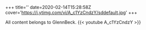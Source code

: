 +++
title=''
date=2020-02-14T15:28:58Z
cover='https://i.ytimg.com/vi/A_c1YzCndzY/sddefault.jpg'
+++

All content belongs to GlennBeck.
{{< youtube A_c1YzCndzY >}}

